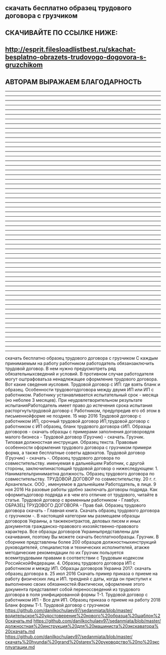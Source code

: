 скачать бесплатно образец трудового договора с грузчиком
--------------------------------------------------
СКАЧИВАЙТЕ ПО ССЫЛКЕ НИЖЕ:
--------------------------------------------------
http://esprit.filesloadlistbest.ru/skachat-besplatno-obrazets-trudovogo-dogovora-s-gruzchikom
--------------------------------------------------
АВТОРАМ ВЫРАЖАЕМ БЛАГОДАРНОСТЬ
--------------------------------------------------
--------------------------------------------------
--------------------------------------------------
--------------------------------------------------
--------------------------------------------------
--------------------------------------------------
--------------------------------------------------
--------------------------------------------------
--------------------------------------------------
--------------------------------------------------
--------------------------------------------------
--------------------------------------------------
--------------------------------------------------
--------------------------------------------------
--------------------------------------------------
--------------------------------------------------
--------------------------------------------------
--------------------------------------------------
--------------------------------------------------
--------------------------------------------------
--------------------------------------------------
--------------------------------------------------
--------------------------------------------------
--------------------------------------------------
--------------------------------------------------
--------------------------------------------------
--------------------------------------------------
--------------------------------------------------
--------------------------------------------------
--------------------------------------------------
--------------------------------------------------
--------------------------------------------------
--------------------------------------------------
--------------------------------------------------
--------------------------------------------------
--------------------------------------------------
--------------------------------------------------
--------------------------------------------------
--------------------------------------------------
--------------------------------------------------
--------------------------------------------------
--------------------------------------------------
--------------------------------------------------
--------------------------------------------------
--------------------------------------------------
--------------------------------------------------
--------------------------------------------------
--------------------------------------------------
--------------------------------------------------
--------------------------------------------------
--------------------------------------------------
--------------------------------------------------
--------------------------------------------------
--------------------------------------------------
--------------------------------------------------
--------------------------------------------------
--------------------------------------------------
--------------------------------------------------
скачать бесплатно образец трудового договора с грузчиком С каждым принимаемым на работу работником работодатель обязанзаключить трудовой договор. В нем нужно предусмотреть ряд обязательныхсведений и условий. В противном случае работодателя могут оштрафоватьза ненадлежащее оформление трудового договора. Вот какие сведения иусловия. Трудовой договор с ИП: где взять бланк и образец. Особенности трудовогодоговора между двумя ИП или ИП с работником. Работнику устанавливается испытательный срок -  месяца (но неболее 3 месяцев). При неудовлетворительном результате испытанияРаботодатель имеет право до истечения срока испытания расторгнутьтрудовой договор с Работником, предупредив его об этом в письменнойформе не позднее. 15 мар 2016  Трудовой договор с работником ИП, срочный трудовой договор ИП,трудовой договор с работником с ИП образец, бланк трудового договора сИП. Образцы договоров - скачать образцы с примерами заполнения договоровдля малого бизнеса - Трудовой договор (Грузчик) - скачать. Грузчик. Типовая должностная инструкция. Образец текста. Правовые особенности оформления трудового договора с грузчиком примери форма, а также бесплатные советы адвокатов. Трудовой договор (Грузчик) - скачать -. Образец трудового договора по совместительству. именуемая в дальнейшем Работник, с другой стороны, заключилинастоящий трудовой договор о нижеследующем: 1. Нанимательпринимаетна должность. Образец трудового договора по совместительству. ТРУДОВОЙ ДОГОВОР  по совместительству.   20  г. г. Архангельск. ООО , именуемое в дальнейшем Работодатель, в лице. 9 ноя 2016  На разовые работы удобно заключать договоры подряда. Как оформитьдоговор подряда и в чем его отличие от трудового, читайте в статье.
Трудовой договор с временным работником - Главбух. ОБРАЗЕЦ ТРУДОВОГО ДОГОВОРА - Прав бай. Образец трудового договора скачать - Главная книга. Скачать образец трудового договора с грузчиком -. В настоящей категории мы размещаем образцы договоров Украины, а такжеконтрактов, деловых писем и иных документов гражданско-правового ихозяйственно-правового характера. Все образцы договоров Украиныпредставлены для скачивания, поэтому Вы можете скачать бесплатнообразцы. Грузчик. В сборнике представлены более 200 образцов должностныхинструкций руководителей, специалистов и технических исполнителей, атакже методические рекомендации по их  Грузчик пользуется всемитрудовыми правами в соответствии с Трудовым кодексом РоссийскойФедерации. 4. Образец трудового договора ИП с работником и между ИП. Образцы договоров Украина 2017: скачать образец договора в. 25 июл 2016  Скачать пример приказа о приеме на работу физических лиц и ИП.  трехдней с даты, когда он приступил к выполнению своих обязанностей.Фактически, оформление этого документа представляет собой переноссведений из трудового договора в поля унифицированной формы Т-1. Трудовой договор с работником ИП - Все для ИП. Образец приказа о приеме на работу 2018  Бланк формы Т-1. Трудовой договор с грузчиком
https://github.com/danilkochulaev97/sedanmiata/blob/master/водительское%20удостоверение%20нового%20образца%20шаблон%20скачать.md
https://github.com/danilkochulaev97/sedanmiata/blob/master/должностная%20инструкция%20для%20машиниста%20экскаватора%20скачать.md
https://github.com/danilkochulaev97/sedanmiata/blob/master/скачать%20hyundai%20grand%20starex%20руководство%20по%20эксплуатации.md